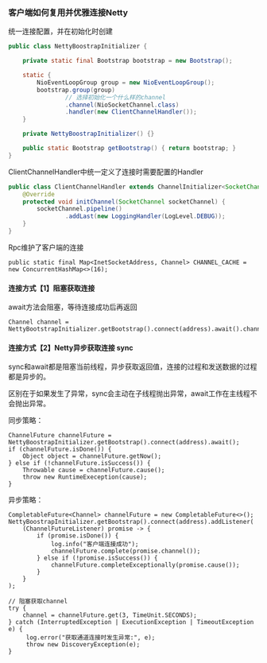 ### 客户端如何复用并优雅连接Netty

统一连接配置，并在初始化时创建
```java
public class NettyBoostrapInitializer {

    private static final Bootstrap bootstrap = new Bootstrap();

    static {
        NioEventLoopGroup group = new NioEventLoopGroup();
        bootstrap.group(group)
                // 选择初始化一个什么样的channel
                .channel(NioSocketChannel.class)
                .handler(new ClientChannelHandler());
    }

    private NettyBoostrapInitializer() {}

    public static Bootstrap getBootstrap() { return bootstrap; }
}
```

ClientChannelHandler中统一定义了连接时需要配置的Handler
```java
public class ClientChannelHandler extends ChannelInitializer<SocketChannel> {
    @Override
    protected void initChannel(SocketChannel socketChannel) {
        socketChannel.pipeline()
                .addLast(new LoggingHandler(LogLevel.DEBUG));
    }
}
```

Rpc维护了客户端的连接
```
public static final Map<InetSocketAddress, Channel> CHANNEL_CACHE = new ConcurrentHashMap<>(16);
```

#### 连接方式【1】阻塞获取连接
await方法会阻塞，等待连接成功后再返回
```
Channel channel = NettyBootstrapInitializer.getBootstrap().connect(address).await().channel();
```

#### 连接方式【2】Netty异步获取连接 sync
sync和await都是阻塞当前线程，异步获取返回值，连接的过程和发送数据的过程都是异步的。

区别在于如果发生了异常，sync会主动在子线程抛出异常，await工作在主线程不会抛出异常。

同步策略：
```
ChannelFuture channelFuture = NettyBoostrapInitializer.getBootstrap().connect(address).await();
if (channelFuture.isDone()) {
    Object object = channelFuture.getNow();
} else if (!channelFuture.isSuccess()) {
    Throwable cause = channelFuture.cause();
    throw new RuntimeExeception(cause);
}
```

异步策略：
```
CompletableFuture<Channel> channelFuture = new CompletableFuture<>();
NettyBoostrapInitializer.getBootstrap().connect(address).addListener(
    (ChannelFutureListener) promise -> {
        if (promise.isDone()) {
            log.info("客户端连接成功");
            channelFuture.complete(promise.channel());
        } else if (!promise.isSuccess()) {
            channelFuture.completeExceptionally(promise.cause());
        }
    }
);

// 阻塞获取channel
try {
    channel = channelFuture.get(3, TimeUnit.SECONDS);
} catch (InterruptedException | ExecutionException | TimeoutException e) {
     log.error("获取通道连接时发生异常:", e);
     throw new DiscoveryException(e);
}
```
